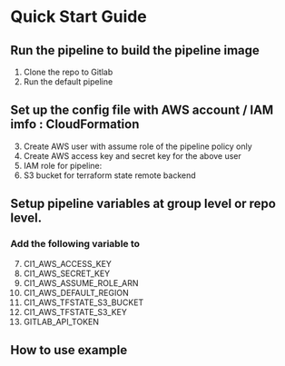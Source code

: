 # Quick Start Guide


## Run the pipeline to build the pipeline image
1. Clone the repo to Gitlab
2. Run the default pipeline

## Set up the config file with AWS account / IAM imfo : CloudFormation
3. Create AWS user with assume role of the pipeline policy only
4. Create AWS access key and secret key for the above user
5. IAM role for pipeline: 
6. S3 bucket for terraform state remote backend

## Setup pipeline variables at group level or repo level.
### Add the following variable to 
7. CI1_AWS_ACCESS_KEY
8. CI1_AWS_SECRET_KEY
9. CI1_AWS_ASSUME_ROLE_ARN
10. CI1_AWS_DEFAULT_REGION
11. CI1_AWS_TFSTATE_S3_BUCKET
12. CI1_AWS_TFSTATE_S3_KEY
13. GITLAB_API_TOKEN



## How to use example